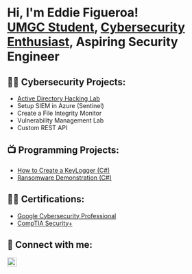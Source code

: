 <h1>Hi, I'm Eddie Figueroa! <br/><a href="https://github.com/ebfmm"> UMGC Student</a>, <a href="https://www.linkedin.com/in/ebfm/">Cybersecurity Enthusiast</a>, Aspiring Security Engineer</h1>

<h2>👨‍💻 Cybersecurity Projects:</h2>

- [Active Directory Hacking Lab](http://replaceurl)
- Setup SIEM in Azure (Sentinel)
- Create a File Integrity Monitor
- Vulnerability Management Lab
- Custom REST API
 
<h2>📺 Programming Projects:</h2>

- [How to Create a KeyLogger (C#)](https://www.youtube.com/watch?v=N-L9hklSlNk)
- [Ransomware Demonstration (C#)](https://www.youtube.com/watch?v=OfvdQeh79s0)
  

<h2>👨‍💻 Certifications:</h2>

  - [Google Cybersecurity Professional](http://REPLACEURL)
  - [CompTIA Security+](https://drive.google.com/file/d/1TkiE-tcuweFR0n2v4lJhMFVUV-fXPzpq/view?pli=1)



<h2> 🤳 Connect with me:</h2>



[<img align="left" alt="JoshMadakor | LinkedIn" width="22px" src="https://cdn.jsdelivr.net/npm/simple-icons@v3/icons/linkedin.svg" />][linkedin]



[linkedin]: https://linkedin.com/in/ebfm
